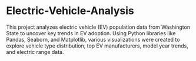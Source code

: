 # Electric-Vehicle-Analysis
This project analyzes electric vehicle (EV) population data from Washington State to uncover key trends in EV adoption. Using Python libraries like Pandas, Seaborn, and Matplotlib, various visualizations were created to explore vehicle type distribution, top EV manufacturers, model year trends, and electric range data. 
